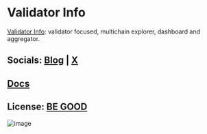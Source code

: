 # Validator Info
[Validator Info](https://validatorinfo.com/): validator focused, multichain explorer, dashboard and aggregator. 

## Socials: [Blog](https://validatorinfo.com/blog/) | [X](https://x.com/therealvalinfo)

## [Docs](https://github.com/citizenweb3/validatorinfo/blob/main/docs/vinfo%20draft%20paper.md)

## License: [BE GOOD](https://github.com/citizenweb3/validatorinfo/blob/main/LICENSE-BG)

![image](https://github.com/citizenweb3/validatorinfo/assets/7550961/6a7d6673-32be-4a31-895c-2793fde91ce4)

